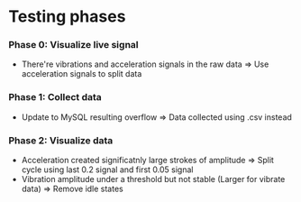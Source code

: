 # Testing phases

### Phase 0: Visualize live signal
- There're vibrations and acceleration signals in the raw data
=> Use acceleration signals to split data

### Phase 1: Collect data
- Update to MySQL resulting overflow
=> Data collected using .csv instead

### Phase 2: Visualize data
- Acceleration created significatnly large strokes of amplitude
=> Split cycle using last 0.2 signal and first 0.05 signal
- Vibration amplitude under a threshold but not stable (Larger for vibrate data)
=> Remove idle states 